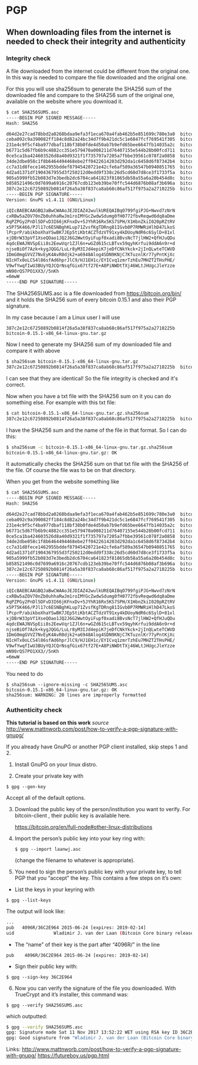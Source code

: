 # PGP

## When downloading files from the internet is needed to check their integrity and authenticity 
  
### Integrity check

A file downloaded from the internet could be different from the original one. In
this way is needed to compare the file downloaded and the original one.

For this you will use sha256sum to generate the SHA256 sum of the downloaded
file and compare to the SHA256 sum of the original one, available on the website
where you download it.


```bash
$ cat SHA256SUMS.asc 
-----BEGIN PGP SIGNED MESSAGE-----
Hash: SHA256

d64d2e27cad78bbd2a0268bdaa9efa3f1eca670a4fab462b5e851699c780e3a0  bitcoin-0.15.1-aarch64-linux-gnu.tar.gz
ceba092c9a390082ff184c8d82a24bc34d7f9b421dc5c1e6847fcf769541f305  bitcoin-0.15.1-arm-linux-gnueabihf.tar.gz
231e4c9f5cf4ba977dbaf118bf38b0fde4d50ab7b9efd65bee6647fb14035a2c  bitcoin-0.15.1-i686-pc-linux-gnu.tar.gz
b6771c5d67fb6b9c4882cc351e579470a008211d76407155e544b28b00fcd711  bitcoin-0.15.1-osx64.tar.gz
0ce5ca1ba424603526d8a40d9321f1f735797a7205a7fbbe39561c078f2a0858  bitcoin-0.15.1-osx.dmg
34de2dbe058c1f8b6464494468ebe2ff0422614203d292da1c6458d6f87342b4  bitcoin-0.15.1.tar.gz
cc7a31d8fece1462955bddef87945420721e42cfe6af589a36547b0940851765  bitcoin-0.15.1-win32-setup.exe
4d2ad1371df1904367955d3f250212d0edd9f338c26d5cd60d7d8ce3f1733f5a  bitcoin-0.15.1-win32.zip
905a5999fb52b083d7e3bedb2dc6704ca641823f81865db58a55a6a20b454d8c  bitcoin-0.15.1-win64-setup.exe
b858521496c0d7699a6916c20767cdb123eb39be70ffc544d6876b08af3b696a  bitcoin-0.15.1-win64.zip
387c2e12c67250892b0814f26a5a38f837ca8ab68c86af517f975a2a2710225b  bitcoin-0.15.1-x86_64-linux-gnu.tar.gz
-----BEGIN PGP SIGNATURE-----
Version: GnuPG v1.4.11 (GNU/Linux)

iQIcBAEBCAAGBQJaBwCWAAoJEJDIAZ42wulkUREQAIBqO799fgiPJG+Nwvd7zNrN
cxRBw5aZOV70nZb0uhhaRwJm1roIMYGcZwdwSdumg0fH0772fbvReqwd6dq8aDme
RqPZPGy2PnDl5DFvD3I66jKFnxDv+5JYhR16Rx5KS7SPH/X1HbnZkiI020pRZtRV
x5P75K466/PJl17c6ESNBghKLup71ZvsfKgTDRng81IGvb0P7RMWRiHlhD47LkoS
lPcprP/abikboXhaYSwBK7JEp5tiKbtACZTdzVT91xy4kDUoyNdR6c6SylD+81xl
xjDBrW33pVf1XseQOao1JQ2J6G2WwtOyiFupf0xadi8BvsNcT7jlHW2+QfHJuQDu
4qdcEWAJNVSpEii8s2EewVqr1ZJl6n+wGZd615cLBTvx59qyhKrfui9ddA6n9r+d
njseBiOf7Azk+kygJQGG/LuLr8yM3IJd4epiK7jeDfCNkYkck+2jInQLwteTCWVD
1DmG0mgGVVZ7NvEyK4AvR0djk2+a6948Alog4SDN9KNjC7KTuznlKr77yPntKjXc
NIcHTx0oLCS4l86sfAd6hprJlC9/HJ1EH1c/EYICvq1zmrTzhEu7MHZT2THsPHE/
V9wfYwqfIwU3BUyYQJCQrNsqfGix67tf27E+A8PiNWDtTXj46WLtJHUgcJleYzze
mN90rQS7PO1XX3//5nKh
=6mwW
-----END PGP SIGNATURE-----
```

The SHA256SUMS.asc is a file downloaded from https://bitcoin.org/bin/ and it
holds the SHA256 sum of every bitcoin 0.15.1 and also their PGP signature. 


In my case because I am a Linux user I will use

`387c2e12c67250892b0814f26a5a38f837ca8ab68c86af517f975a2a2710225b  bitcoin-0.15.1-x86_64-linux-gnu.tar.gz`

Now I need to generate my SHA256 sum of my downloaded file and compare it with
above

```bash
$ sha256sum bitcoin-0.15.1-x86_64-linux-gnu.tar.gz 
387c2e12c67250892b0814f26a5a38f837ca8ab68c86af517f975a2a2710225b  bitcoin-0.15.1-x86_64-linux-gnu.tar.gz
```
I can see that they are identical! So the file integrity is checked and it's
correct.

Now when you have a txt file with the SHA256 sum on it you can do something
else. For example with this txt file:

```bash
$ cat bitcoin-0.15.1-x86_64-linux-gnu.tar.gz.sha256sum                                                
387c2e12c67250892b0814f26a5a38f837ca8ab68c86af517f975a2a2710225b  bitcoin-0.15.1-x86_64-linux-gnu.tar.gz
```
 
I have the SHA256 sum and the name of the file in that format. So I can do this:

```bash
$ sha256sum -c bitcoin-0.15.1-x86_64-linux-gnu.tar.gz.sha256sum 
bitcoin-0.15.1-x86_64-linux-gnu.tar.gz: OK
```
It automatically checks the SHA256 sum on that txt file with the SHA256 of the
file. Of course the file was to be on that directory.

When you get from the website something like 

```bash
$ cat SHA256SUMS.asc 
-----BEGIN PGP SIGNED MESSAGE-----
Hash: SHA256

d64d2e27cad78bbd2a0268bdaa9efa3f1eca670a4fab462b5e851699c780e3a0  bitcoin-0.15.1-aarch64-linux-gnu.tar.gz
ceba092c9a390082ff184c8d82a24bc34d7f9b421dc5c1e6847fcf769541f305  bitcoin-0.15.1-arm-linux-gnueabihf.tar.gz
231e4c9f5cf4ba977dbaf118bf38b0fde4d50ab7b9efd65bee6647fb14035a2c  bitcoin-0.15.1-i686-pc-linux-gnu.tar.gz
b6771c5d67fb6b9c4882cc351e579470a008211d76407155e544b28b00fcd711  bitcoin-0.15.1-osx64.tar.gz
0ce5ca1ba424603526d8a40d9321f1f735797a7205a7fbbe39561c078f2a0858  bitcoin-0.15.1-osx.dmg
34de2dbe058c1f8b6464494468ebe2ff0422614203d292da1c6458d6f87342b4  bitcoin-0.15.1.tar.gz
cc7a31d8fece1462955bddef87945420721e42cfe6af589a36547b0940851765  bitcoin-0.15.1-win32-setup.exe
4d2ad1371df1904367955d3f250212d0edd9f338c26d5cd60d7d8ce3f1733f5a  bitcoin-0.15.1-win32.zip
905a5999fb52b083d7e3bedb2dc6704ca641823f81865db58a55a6a20b454d8c  bitcoin-0.15.1-win64-setup.exe
b858521496c0d7699a6916c20767cdb123eb39be70ffc544d6876b08af3b696a  bitcoin-0.15.1-win64.zip
387c2e12c67250892b0814f26a5a38f837ca8ab68c86af517f975a2a2710225b  bitcoin-0.15.1-x86_64-linux-gnu.tar.gz
-----BEGIN PGP SIGNATURE-----
Version: GnuPG v1.4.11 (GNU/Linux)

iQIcBAEBCAAGBQJaBwCWAAoJEJDIAZ42wulkUREQAIBqO799fgiPJG+Nwvd7zNrN
cxRBw5aZOV70nZb0uhhaRwJm1roIMYGcZwdwSdumg0fH0772fbvReqwd6dq8aDme
RqPZPGy2PnDl5DFvD3I66jKFnxDv+5JYhR16Rx5KS7SPH/X1HbnZkiI020pRZtRV
x5P75K466/PJl17c6ESNBghKLup71ZvsfKgTDRng81IGvb0P7RMWRiHlhD47LkoS
lPcprP/abikboXhaYSwBK7JEp5tiKbtACZTdzVT91xy4kDUoyNdR6c6SylD+81xl
xjDBrW33pVf1XseQOao1JQ2J6G2WwtOyiFupf0xadi8BvsNcT7jlHW2+QfHJuQDu
4qdcEWAJNVSpEii8s2EewVqr1ZJl6n+wGZd615cLBTvx59qyhKrfui9ddA6n9r+d
njseBiOf7Azk+kygJQGG/LuLr8yM3IJd4epiK7jeDfCNkYkck+2jInQLwteTCWVD
1DmG0mgGVVZ7NvEyK4AvR0djk2+a6948Alog4SDN9KNjC7KTuznlKr77yPntKjXc
NIcHTx0oLCS4l86sfAd6hprJlC9/HJ1EH1c/EYICvq1zmrTzhEu7MHZT2THsPHE/
V9wfYwqfIwU3BUyYQJCQrNsqfGix67tf27E+A8PiNWDtTXj46WLtJHUgcJleYzze
mN90rQS7PO1XX3//5nKh
=6mwW
-----END PGP SIGNATURE-----
```

You need to do 

```
$ sha256sum --ignore-missing -c SHA256SUMS.asc 
bitcoin-0.15.1-x86_64-linux-gnu.tar.gz: OK
sha256sum: WARNING: 20 lines are improperly formatted
```

### Authenticity check

**This tutorial is based on this work** 
*source* http://www.mattnworb.com/post/how-to-verify-a-pgp-signature-with-gnupg/


If you already have GnuPG or another PGP client installed, skip steps 1 and 2.

1. Install GnuPG on your linux distro.

2. Create your private key with

`$ gpg --gen-key`
  
Accept all of the default options.

3. Download the public key of the person/institution you want to verify. For
   bitcoin-client , their public key is available here.
   
   https://bitcoin.org/en/full-node#other-linux-distributions

4. Import the person’s public key into your key ring with:

   `$ gpg --import laanwj.asc`

    (change the filename to whatever is appropriate).

5. You need to sign the person’s public key with your private key, to tell PGP that you “accept” the key. This contains a few steps on it’s own:

  * List the keys in your keyring with
  
  `$ gpg --list-keys`
  
  The output will look like:
  
  ```bash
  ... 
  pub   4096R/36C2E964 2015-06-24 [expires: 2019-02-14]
  uid               Wladimir J. van der Laan (Bitcoin Core binary release signing key) <laanwj@gmail.com>
  ```
  * The “name” of their key is the part after “4096R/” in the line
  
  `pub    4096R/36C2E964 2015-06-24 [expires: 2019-02-14]`
  
  * Sign their public key with:
  
  `$ gpg --sign-key 36C2E964`

6. Now you can verify the signature of the file you downloaded. With TrueCrypt and it’s installer, this command was:

`$ gpg --verify SHA256SUMS.asc`


which outputted:

```bash
$ gpg --verify SHA256SUMS.asc   
gpg: Signature made Sat 11 Nov 2017 13:52:22 WET using RSA key ID 36C2E964
gpg: Good signature from "Wladimir J. van der Laan (Bitcoin Core binary release signing key) <laanwj@gmail.com>"
```



Links:
http://www.mattnworb.com/post/how-to-verify-a-pgp-signature-with-gnupg/
https://futureboy.us/pgp.html
